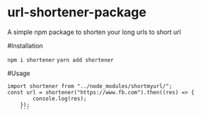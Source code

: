 ﻿# url-shortener-package

A simple npm package to shorten your long urls to short url

#Installation

`npm i shortener`
`yarn add shortener`


#Usage

```
import shortener from "../node_modules/shortmyurl/";
const url = shortener("https://www.fb.com").then((res) => {
        console.log(res);
    });
    ```
